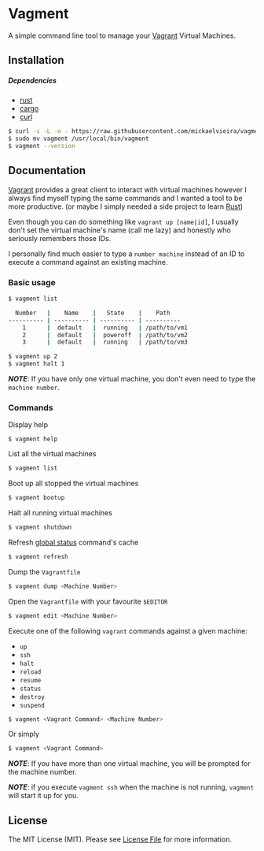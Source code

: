 # Vagment

A simple command line tool to manage your [Vagrant](https://www.vagrantup.com) Virtual Machines.

## Installation

##### Dependencies
- [rust](https://www.rust-lang.org/)
- [cargo](https://github.com/rust-lang/cargo)
- [curl](https://curl.haxx.se/docs/)

```sh
$ curl -s -L -o - https://raw.githubusercontent.com/mickaelvieira/vagment/master/bin/install | bash
$ sudo mv vagment /usr/local/bin/vagment
$ vagment --version
```

## Documentation

[Vagrant](https://www.vagrantup.com) provides a great client to interact with
virtual machines however I always find myself typing the same commands and
I wanted a tool to be more productive. (or maybe I simply needed a side project to learn [Rust](https://www.rust-lang.org/))

Even though you can do something like `vagrant up [name|id]`, I usually don't set
the virtual machine's name (call me lazy) and honestly who seriously remembers those IDs.

I personally find much easier to type a `number machine` instead of an ID to execute
a command against an existing machine.

### Basic usage

```sh
$ vagment list

  Number   |    Name    |   State    |    Path
---------- | ---------- | ---------- | ----------
    1      |  default   |  running   | /path/to/vm1
    2      |  default   |  poweroff  | /path/to/vm2
    3      |  default   |  running   | /path/to/vm3

$ vagment up 2
$ vagment halt 1
```

***NOTE***: If you have only one virtual machine, you don't even need to type the `machine number`.

### Commands

Display help

```
$ vagment help
```

List all the virtual machines

```sh
$ vagment list
```

Boot up all stopped the virtual machines

```sh
$ vagment bootup
```

Halt all running virtual machines

```sh
$ vagment shutdown
```

Refresh [global status](https://www.vagrantup.com/docs/cli/global-status.html) command's cache

```sh
$ vagment refresh
```

Dump the `Vagrantfile`

```sh
$ vagment dump <Machine Number>
```

Open the `Vagrantfile` with your favourite `$EDITOR`

```sh
$ vagment edit <Machine Number>
```

Execute one of the following `vagrant` commands against a given machine:
- `up`
- `ssh`
- `halt`
- `reload`
- `resume`
- `status`
- `destroy`
- `suspend`

```sh
$ vagment <Vagrant Command> <Machine Number>
```

Or simply

```sh
$ vagment <Vagrant Command>
```
***NOTE***: If you have more than one virtual machine, you will be prompted for the machine number.

***NOTE***: if you execute `vagment ssh` when the machine is not running, `vagment` will start it up for you.

## License

The MIT License (MIT). Please see [License File](https://github.com/mickaelvieira/vagment/tree/master/LICENSE.md) for more information.
